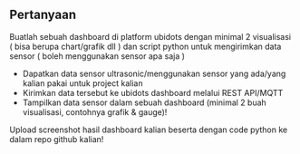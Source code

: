 ## Pertanyaan

Buatlah sebuah dashboard di platform ubidots dengan minimal 2 visualisasi ( bisa berupa chart/grafik dll ) dan script python untuk mengirimkan data sensor ( boleh menggunakan sensor apa saja )
* Dapatkan data sensor ultrasonic/menggunakan sensor yang ada/yang kalian pakai untuk project kalian
* Kirimkan data tersebut ke ubidots dashboard melalui REST API/MQTT
* Tampilkan data sensor dalam sebuah dashboard (minimal 2 buah visualisasi, contohnya grafik & gauge)!

Upload screenshot hasil dashboard kalian beserta dengan code python ke dalam repo github kalian!
